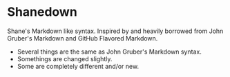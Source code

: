 # Shanedown


Shane's Markdown like syntax.
Inspired by and heavily borrowed from John Gruber's Markdown and GitHub Flavored Markdown.

- Several things are the same as John Gruber's Markdown syntax.
- Somethings are changed slightly.
- Some are completely different and/or new.
